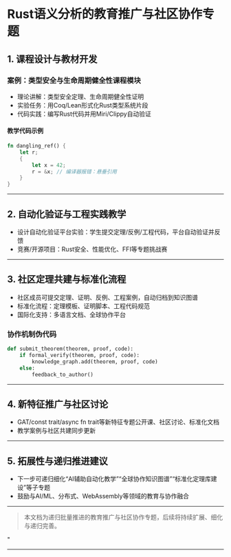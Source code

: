 ﻿# Rust语义分析的教育推广与社区协作专题

## 1. 课程设计与教材开发

### 案例：类型安全与生命周期健全性课程模块

- 理论讲解：类型安全定理、生命周期健全性证明
- 实验任务：用Coq/Lean形式化Rust类型系统片段
- 代码实践：编写Rust代码并用Miri/Clippy自动验证

#### 教学代码示例

```rust
fn dangling_ref() {
    let r;
    {
        let x = 42;
        r = &x; // 编译器报错：悬垂引用
    }
}
```

---

## 2. 自动化验证与工程实践教学

- 设计自动化验证平台实验：学生提交定理/反例/工程代码，平台自动验证并反馈
- 竞赛/开源项目：Rust安全、性能优化、FFI等专题挑战赛

---

## 3. 社区定理共建与标准化流程

- 社区成员可提交定理、证明、反例、工程案例，自动归档到知识图谱
- 标准化流程：定理模板、证明脚本、工程代码规范
- 国际化支持：多语言文档、全球协作平台

### 协作机制伪代码

```python
def submit_theorem(theorem, proof, code):
    if formal_verify(theorem, proof, code):
        knowledge_graph.add(theorem, proof, code)
    else:
        feedback_to_author()
```

---

## 4. 新特征推广与社区讨论

- GAT/const trait/async fn trait等新特征专题公开课、社区讨论、标准化文档
- 教学案例与社区共建同步更新

---

## 5. 拓展性与递归推进建议

- 下一步可递归细化“AI辅助自动化教学”“全球协作知识图谱”“标准化定理库建设”等子专题
- 鼓励与AI/ML、分布式、WebAssembly等领域的教育与协作融合

---

> 本文档为递归批量推进的教育推广与社区协作专题，后续将持续扩展、细化与递归完善。

"

---
